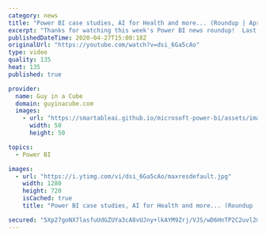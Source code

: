 ```yaml
---
category: news
title: "Power BI case studies, AI for Health and more... (Roundup | April 27, 2020)"
excerpt: "Thanks for watching this week's Power BI news roundup!  Last weeks roundup: https://guyinacu.be/roundup176 2 Minute Tuesday: https://guyinacu.be/priad Patrick's tech video: https://guyinacu.be/modelviewtips Adam's tech video: https://guyinacu.be/9thingstoknow  🔴 Live replay: https://guyinacu.be/April2020Recap"
publishedDateTime: 2020-04-27T15:00:18Z
originalUrl: "https://youtube.com/watch?v=dsi_6Ga5cAo"
type: video
quality: 135
heat: 135
published: true

provider:
  name: Guy in a Cube
  domain: guyinacube.com
  images:
    - url: "https://smartableai.github.io/microsoft-power-bi/assets/images/organizations/guyinacube.com-50x50.jpg"
      width: 50
      height: 50

topics:
  - Power BI

images:
  - url: "https://i.ytimg.com/vi/dsi_6Ga5cAo/maxresdefault.jpg"
    width: 1280
    height: 720
    isCached: true
    title: "Power BI case studies, AI for Health and more... (Roundup | April 27, 2020)"

secured: "5Xp27goNX7lasfuUdGZUYa3cA8vUJny+lkAYM9Zrj/VJS/wD6HnTP2C2uvl2mR7Wy0fVVYq7tbYuf+JLigx6eeokVsPka2mLMvaQLreXH5ehnb5QW6vaUCV6pYFjEs8f5wVLjwQ78gjOjP2tec2TQHCXAghgx2S9mg8uEjc8ljS7T0GNyOsew/XHibcC37AtfEfUSSytX9thOUCJQEhuC1fK8TUp/jaCWSvN5qRva4mWlfiBf67UTxBJo9pCisw2ZgekSs/2XJHCEOqiY5pCNpCO/1ULNnMcfBexl7k6WdzKwYCsr3eUIpx7tYIAc9ZXOmfwHMJutHz40A3CjvjlEg==;TKaPEmlxY1WKadrrqT/ORA=="
---
```


